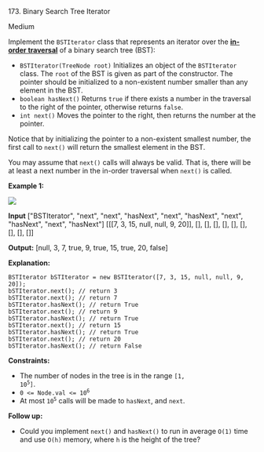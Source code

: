 173\. Binary Search Tree Iterator

Medium

Implement the `BSTIterator` class that represents an iterator over the **[in-order traversal](https://en.wikipedia.org/wiki/Tree_traversal#In-order_(LNR))** of a binary search tree (BST):

*   `BSTIterator(TreeNode root)` Initializes an object of the `BSTIterator` class. The `root` of the BST is given as part of the constructor. The pointer should be initialized to a non-existent number smaller than any element in the BST.
*   `boolean hasNext()` Returns `true` if there exists a number in the traversal to the right of the pointer, otherwise returns `false`.
*   `int next()` Moves the pointer to the right, then returns the number at the pointer.

Notice that by initializing the pointer to a non-existent smallest number, the first call to `next()` will return the smallest element in the BST.

You may assume that `next()` calls will always be valid. That is, there will be at least a next number in the in-order traversal when `next()` is called.

**Example 1:**

![](https://assets.leetcode.com/uploads/2018/12/25/bst-tree.png)

**Input** ["BSTIterator", "next", "next", "hasNext", "next", "hasNext", "next", "hasNext", "next", "hasNext"] [[[7, 3, 15, null, null, 9, 20]], [], [], [], [], [], [], [], [], []]

**Output:** [null, 3, 7, true, 9, true, 15, true, 20, false]

**Explanation:**

    BSTIterator bSTIterator = new BSTIterator([7, 3, 15, null, null, 9, 20]);
    bSTIterator.next(); // return 3
    bSTIterator.next(); // return 7
    bSTIterator.hasNext(); // return True
    bSTIterator.next(); // return 9
    bSTIterator.hasNext(); // return True
    bSTIterator.next(); // return 15
    bSTIterator.hasNext(); // return True
    bSTIterator.next(); // return 20
    bSTIterator.hasNext(); // return False 

**Constraints:**

*   The number of nodes in the tree is in the range <code>[1, 10<sup>5</sup>]</code>.
*   <code>0 <= Node.val <= 10<sup>6</sup></code>
*   At most <code>10<sup>5</sup></code> calls will be made to `hasNext`, and `next`.

**Follow up:**

*   Could you implement `next()` and `hasNext()` to run in average `O(1)` time and use `O(h)` memory, where `h` is the height of the tree?